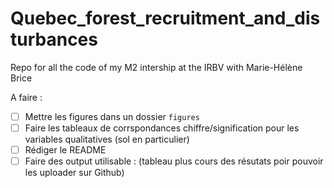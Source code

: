 # Quebec_forest_recruitment_and_disturbances
 Repo for all the code of my M2 intership at the IRBV with Marie-Hélène Brice

A faire :

- [ ] Mettre les figures dans un dossier `figures`
- [ ] Faire les tableaux de corrspondances chiffre/signification pour les variables qualitatives (sol en particulier)
- [ ] Rédiger le README
- [ ] Faire des output utilisable : (tableau plus cours des résutats poir pouvoir les uploader sur Github)